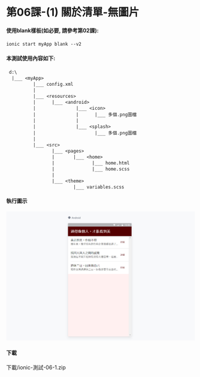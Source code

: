 # 第06課-(1) 關於清單-無圖片


#### 使用blank樣板(如必要, 請參考第02課):
```
ionic start myApp blank --v2
```


#### 本測試使用內容如下:
```
 d:\
  |___ <myApp> 
          |___ config.xml 
          |
          |___ <resources>     
          |      |___ <android>  
          |               |___ <icon>
          |               |      |___ 多個.png圖檔          
          |               | 
          |               |___ <splash> 
          |                      |___ 多個.png圖檔              
          |               
          |___ <src>          
                 |___ <pages>   
                 |       |___ <home> 
                 |              |___ home.html 
                 |              |___ home.scss   
                 |
                 |___ <theme>   
                         |___ variables.scss
```


#### 執行圖示
![GitHub Logo](/images/fig06-01.jpg)


#### 下載
下載/ionic-測試-06-1.zip

